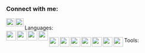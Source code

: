 ### Connect with me:
<img align="left" alt="codeSTACKr | VK" width="22px" src="https://cdn.jsdelivr.net/npm/simple-icons@v3/icons/vk.svg" />
<img align="left" alt="codeSTACKr | VK" width="22px" src="https://cdn.jsdelivr.net/npm/simple-icons@v3/icons/telegram.svg" />
<br />
Languages:
<br />
<img align="left" width="26px" src="https://cdn.jsdelivr.net/npm/simple-icons@3.13.0/icons/csharp.svg" />
<img align="left" width="26px" src="https://cdn.jsdelivr.net/npm/simple-icons@3.13.0/icons/cplusplus.svg" />
<img align="left" width="26px" src="https://cdn.jsdelivr.net/npm/simple-icons@3.13.0/icons/java.svg" />
<img align="left" width="26px" src="https://cdn.jsdelivr.net/npm/simple-icons@3.13.0/icons/javascript.svg" />
<br />
Tools:
<img align="left" width="26px" src="https://cdn.jsdelivr.net/npm/simple-icons@5.19.0/icons/visualstudio.svg" />
<img align="left" width="26px" src="https://cdn.jsdelivr.net/npm/simple-icons@5.19.0/icons/visualstudiocode.svg" />
<img align="left" width="26px" src="https://cdn.jsdelivr.net/npm/simple-icons@5.19.0/icons/microsoftsqlserver.svg" />
<img align="left" width="26px" src="https://cdn.jsdelivr.net/npm/simple-icons@5.19.0/icons/mysql.svg" />
<img align="left" width="26px" src="https://cdn.jsdelivr.net/npm/simple-icons@3.13.0/icons/intellijidea.svg" />
<img align="left" width="26px" src="https://cdn.jsdelivr.net/npm/simple-icons@3.13.0/icons/androidstudio.svg" />
<img align="left" width="26px" src="https://cdn.jsdelivr.net/npm/simple-icons@3.13.0/icons/qt.svg" />

<!--
**Lichuhah/Lichuhah** is a ✨ _special_ ✨ repository because its `README.md` (this file) appears on your GitHub profile.

Here are some ideas to get you started:

- 🔭 I’m currently working on ...
- 🌱 I’m currently learning ...
- 👯 I’m looking to collaborate on ...
- 🤔 I’m looking for help with ...
- 💬 Ask me about ...
- 📫 How to reach me: ...
- 😄 Pronouns: ...
- ⚡ Fun fact: ...
-->
